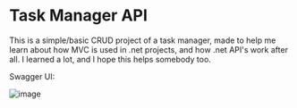 # Task Manager API 

This is a simple/basic CRUD project of a task manager, made to help me learn about how MVC is used in .net projects, and how .net API's work after all.
I learned a lot, and I hope this helps somebody too.

Swagger UI:  

![image](https://github.com/marinacanal/trilha-net-api-desafio/assets/121324624/57b36ef9-a15a-4de9-bdba-1c58778f0bbe)
